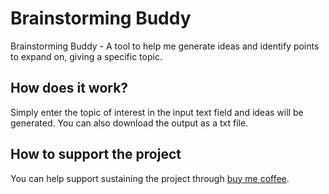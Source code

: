 # Brainstorming Buddy

Brainstorming Buddy - A tool to help me generate ideas and identify points to expand on, giving a specific topic.

## How does it work?
Simply enter the topic of interest in the input text field and ideas will be generated. You can also download the output as a txt file.

## How to support the project
You can help support sustaining the project through [buy me coffee](https://www.buymeacoffee.com/nainiayoub).
